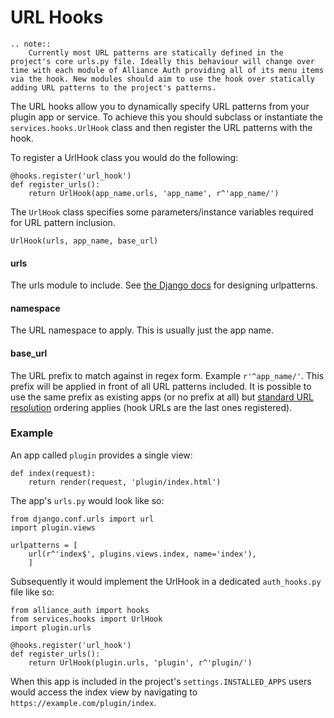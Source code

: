 # URL Hooks

```eval_rst
.. note::
    Currently most URL patterns are statically defined in the project's core urls.py file. Ideally this behaviour will change over time with each module of Alliance Auth providing all of its menu items via the hook. New modules should aim to use the hook over statically adding URL patterns to the project's patterns.
```

The URL hooks allow you to dynamically specify URL patterns from your plugin app or service. To achieve this you should subclass or instantiate the `services.hooks.UrlHook` class and then register the URL patterns with the hook.

To register a UrlHook class you would do the following:

    @hooks.register('url_hook')
    def register_urls():
        return UrlHook(app_name.urls, 'app_name', r^'app_name/')
        
        
The `UrlHook` class specifies some parameters/instance variables required for URL pattern inclusion.

`UrlHook(urls, app_name, base_url)`

#### urls
The urls module to include. See [the Django docs](https://docs.djangoproject.com/en/dev/topics/http/urls/#example) for designing urlpatterns.
#### namespace
The URL namespace to apply. This is usually just the app name.
#### base_url
The URL prefix to match against in regex form. Example `r'^app_name/'`. This prefix will be applied in front of all URL patterns included. It is possible to use the same prefix as existing apps (or no prefix at all) but [standard URL resolution](https://docs.djangoproject.com/en/dev/topics/http/urls/#how-django-processes-a-request) ordering applies (hook URLs are the last ones registered).

### Example

An app called `plugin` provides a single view:

    def index(request):
        return render(request, 'plugin/index.html')

The app's `urls.py` would look like so:

    from django.conf.urls import url
    import plugin.views
    
    urlpatterns = [
        url(r^'index$', plugins.views.index, name='index'),
        ]

Subsequently it would implement the UrlHook in a dedicated `auth_hooks.py` file like so:

    from alliance_auth import hooks
    from services.hooks import UrlHook
    import plugin.urls

    @hooks.register('url_hook')
    def register_urls():
        return UrlHook(plugin.urls, 'plugin', r^'plugin/')

When this app is included in the project's `settings.INSTALLED_APPS` users would access the index view by navigating to `https://example.com/plugin/index`.
